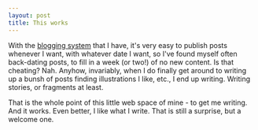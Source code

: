 ```yaml
---
layout: post
title: This works
---
```


With the [blogging system](http://getjekyll.com) that I have, it's very easy to publish posts whenever I want, with whatever date I want, so I've found myself often back-dating posts, to fill in a week (or two!) of no new content. Is that cheating? Nah. Anyhow, invariably, when I do finally get around to writing up a bunsh of posts finding illustrations I like, etc., I end up writing. Writing stories, or fragments at least. 

That is the whole point of this little web space of mine - to get me writing. And it works. Even better, I like what I write. That is still a surprise, but a welcome one.

